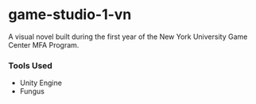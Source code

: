 # game-studio-1-vn

A visual novel built during the first year of the New York University Game Center MFA Program.

### Tools Used
- Unity Engine
- Fungus

